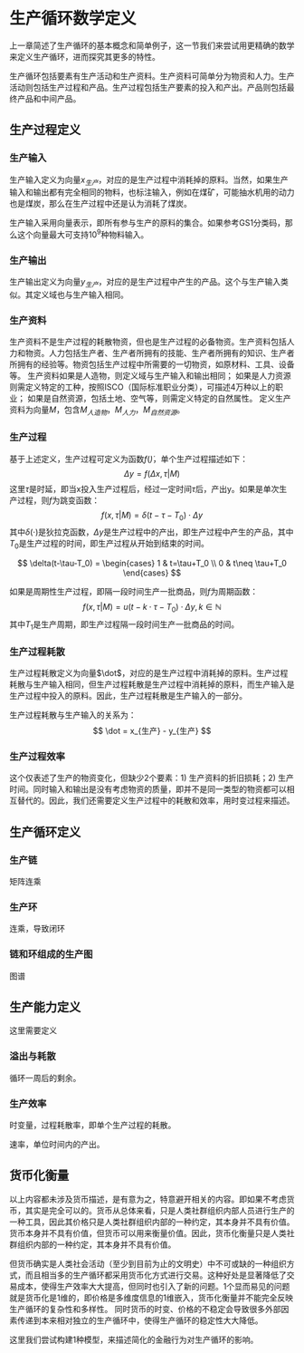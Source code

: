 # 生产循环数学定义

上一章简述了生产循环的基本概念和简单例子，这一节我们来尝试用更精确的数学来定义生产循环，进而探究其更多的特性。

生产循环包括要素有生产活动和生产资料。生产资料可简单分为物资和人力。生产活动则包括生产过程和产品。生产过程包括生产要素的投入和产出。产品则包括最终产品和中间产品。

## 生产过程定义

### 生产输入

生产输入定义为向量$x_{生产}$，对应的是生产过程中消耗掉的原料。当然，如果生产输入和输出都有完全相同的物料，也标注输入，例如在煤矿，可能抽水机用的动力也是煤炭，那么在生产过程中还是认为消耗了煤炭。

生产输入采用向量表示，即所有参与生产的原料的集合。如果参考GS1分类码，那么这个向量最大可支持$10^9$种物料输入。

### 生产输出

生产输出定义为向量$y_{生产}$，对应的是生产过程中产生的产品。这个与生产输入类似。其定义域也与生产输入相同。

### 生产资料

生产资料不是生产过程的耗散物资，但也是生产过程的必备物资。生产资料包括人力和物资。人力包括生产者、生产者所拥有的技能、生产者所拥有的知识、生产者所拥有的经验等。物资包括生产过程中所需要的一切物资，如原材料、工具、设备等。
生产资料如果是人造物，则定义域与生产输入和输出相同；
如果是人力资源则需定义特定的工种，按照ISCO（国际标准职业分类），可描述4万种以上的职业；
如果是自然资源，包括土地、空气等，则需定义特定的自然属性。
定义生产资料为向量$M$，包含$M_{人造物}$，$M_{人力}$，$M_{自然资源}$。

### 生产过程

基于上述定义，生产过程可定义为函数$f(\dot)$，单个生产过程描述如下：
$$
\Delta y = f(\Delta x,\tau|M)
$$
这里$\tau$是时延，即当x投入生产过程后，经过一定时间$\tau$后，产出y。如果是单次生产过程，则$f$为跳变函数：
$$
f(x,\tau|M) = \delta (t-\tau-T_0)\cdot \Delta y
$$
其中$\delta(\cdot)$是狄拉克函数，$\Delta y$是生产过程中的产出，即生产过程中产生的产品，其中$T_0$是生产过程的时间，即生产过程从开始到结束的时间。

$$
\delta(t-\tau-T_0) = \begin{cases}
1 & t=\tau+T_0 \\
0 & t\neq \tau+T_0
\end{cases}
$$

如果是周期性生产过程，即隔一段时间生产一批商品，则$f$为周期函数：
$$
f(x,\tau|M) = u(t-k\cdot \tau-T_0)\cdot \Delta y, k\in \mathbb{N}
$$
其中$T_1$是生产周期，即生产过程隔一段时间生产一批商品的时间。

### 生产过程耗散

生产过程耗散定义为向量$\dot$，对应的是生产过程中消耗掉的原料。生产过程耗散与生产输入相同，但生产过程耗散是生产过程中消耗掉的原料，而生产输入是生产过程中投入的原料。因此，生产过程耗散是生产输入的一部分。

生产过程耗散与生产输入的关系为：
$$
\dot = x_{生产} - y_{生产}
$$

### 生产过程效率

这个仅表述了生产的物资变化，但缺少2个要素：1) 生产资料的折旧损耗；2) 生产时间。同时输入和输出是没有考虑物资的质量，即并不是同一类型的物资都可以相互替代的。因此，我们还需要定义生产过程中的耗散和效率，用时变过程来描述。



## 生产循环定义

### 生产链

矩阵连乘

### 生产环

连乘，导致闭环

### 链和环组成的生产图

图谱

## 生产能力定义

这里需要定义

### 溢出与耗散

循环一周后的剩余。

### 生产效率

时变量，过程耗散率，即单个生产过程的耗散。

速率，单位时间内的产出。

## 货币化衡量

以上内容都未涉及货币描述，是有意为之，特意避开相关的内容。即如果不考虑货币，其实是完全可以的。货币从总体来看，只是人类社群组织内部人员进行生产的一种工具，因此其价格只是人类社群组织内部的一种约定，其本身并不具有价值。货币本身并不具有价值，但货币可以用来衡量价值。因此，货币化衡量只是人类社群组织内部的一种约定，其本身并不具有价值。

但货币确实是人类社会活动（至少到目前为止的文明史）中不可或缺的一种组织方式，而且相当多的生产循环都采用货币化方式进行交易。这种好处是显著降低了交易成本，使得生产效率大大提高，但同时也引入了新的问题。1个显而易见的问题就是货币化是1维的，即价格是多维度信息的1维嵌入，货币化衡量并不能完全反映生产循环的复杂性和多样性。
同时货币的时变、价格的不稳定会导致很多外部因素传递到本来相对独立的生产循环中，使得生产循环的稳定性大大降低。

这里我们尝试构建1种模型，来描述简化的金融行为对生产循环的影响。
